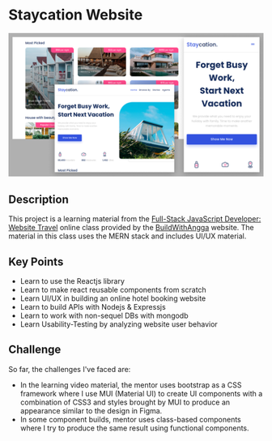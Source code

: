 # Staycation Website

![Preview Staycation](/public/staycation-preview.png?raw=true 'Staycation Website')

## Description

This project is a learning material from the [Full-Stack JavaScript Developer: Website Travel](https://buildwithangga.com/kelas/full-stack-javascript-developer-website-travel?thumbnail=SfYz9toaTN.34&main_leads=topics) online class provided by the [BuildWithAngga](https://buildwithangga.com/) website. The material in this class uses the MERN stack and includes UI/UX material.

## Key Points

- Learn to use the Reactjs library
- Learn to make react reusable components from scratch
- Learn UI/UX in building an online hotel booking website
- Learn to build APIs with Nodejs & Expressjs
- Learn to work with non-sequel DBs with mongodb
- Learn Usability-Testing by analyzing website user behavior

## Challenge

So far, the challenges I've faced are:

- In the learning video material, the mentor uses bootstrap as a CSS framework where I use MUI (Material UI) to create UI components with a combination of CSS3 and styles brought by MUI to produce an appearance similar to the design in Figma.
- In some component builds, mentor uses class-based components where I try to produce the same result using functional components.

